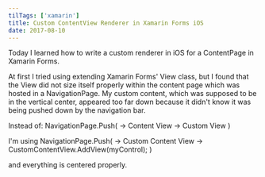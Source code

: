 ```yaml
---
tilTags: ['xamarin']
title: Custom ContentView Renderer in Xamarin Forms iOS
date: 2017-08-10
---
```


Today I learned how to write a custom renderer in iOS for a ContentPage in Xamarin Forms. 

At first I tried using extending Xamarin Forms' View class, but I found that the View did not size itself properly within the content page which was hosted in a NavigationPage. My custom content, which was supposed to be in the vertical center, appeared too far down because it didn't know it was being pushed down by the navigation bar. 

Instead of: 
NavigationPage.Push(
 -> Content View
   -> Custom View
)

I'm using 
NavigationPage.Push(
 -> Custom Content View
    -> CustomContentView.AddView(myControl);
)

and everything is centered properly. 
